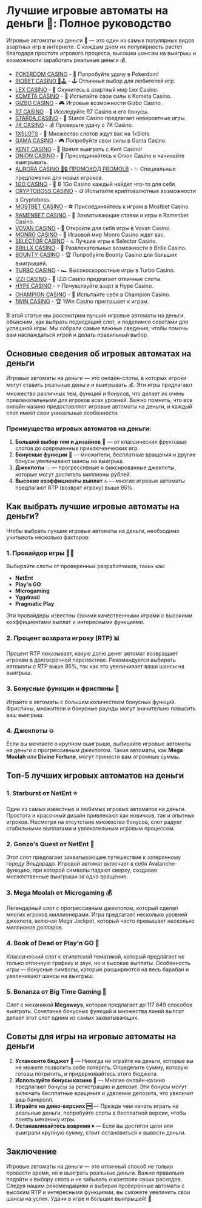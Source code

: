 # Лучшие игровые автоматы на деньги 🎰: Полное руководство

Игровые автоматы на деньги 🎰 — это один из самых популярных видов азартных игр в интернете. С каждым днем их популярность растет благодаря простоте игрового процесса, высоким шансам на выигрыш и возможности заработать реальные деньги 💰. 
- [POKERDOM CASINO](https://brandplay.link/Bxg7SC7H) - 🎰 Попробуйте удачу в Pokerdom!
- [RIOBET CASINO 🌟🕹️](https://brandplay.link/dtx89f2L) - 🕹️ Отличный выбор для любителей игр.
- [LEX CASINO](https://brandplay.link/2HFTmBc8) - 🎲 Окунитесь в азартный мир Lex Casino.
- [KOMETA CASINO](https://brandplay.link/tLG15CCb) - 🚀 Испытайте свои силы в Kometa Casino.
- [GIZBO CASINO](https://gizbo-tea02.com/c8e962e89) - 🎮 Игровые возможности Gizbo Casino.
- [R7 CASINO](https://brandplay.link/zPmNmTWG) - 💎 Исследуйте R7 Casino и его бонусы.
- [STARDA CASINO](https://brandplay.link/cpFQbWKn) - 🌠 Starda Casino предлагает невероятные игры.
- [7K CASINO](https://brandplay.link/dd46bNgD) - 💰 Проверьте удачу с 7K Casino.
- [1XSLOTS](https://brandplay.link/R4xfxqdm) - 🎰 Множество слотов ждут вас на 1xSlots.
- [GAMA CASINO](https://brandplay.link/zrZpLFTP) - 🎮 Попробуйте свои силы в Gama Casino.
- [KENT CASINO](https://passage-through-deserts.com/de0514c15) - 🤑 Время выиграть с Kent Casino!
- [ONION CASINO](https://obclk001-2d.top/click?offer_id=986&partner_id=10542&landing_id=1798&utm_medium=affiliate&sub_1=oncasino3) - 🧅 Присоединяйтесь к Onion Casino и начинайте выигрывать.
- [AURORA CASINO 🌌🔒 ПРОМОКОД PROMOLB](https://10trafic-stat2.com/click/668546566bcc6313411604c7/6766/15114/subaccount?promocode=PROMOLB) - ✨ Специальные предложения для новых игроков.
- [1GO CASINO](https://1go-ircp01.com/ce015f410) - 🎯 В 1Go Casino каждый найдет что-то для себя.
- [CRYPTOBOSS CASINO](https://cryptobossc.online/d847bcfa9) - 🪙 Испытайте криптовалютные возможности в Cryptoboss.
- [MOSTBET CASINO](https://ktbtis024ifqfn0mst.com/beQs) - ⚽ Присоединяйтесь к играм в Mostbet Casino.
- [RAMENBET CASINO](https://get.saltyram.com/ru/registration?apkpop=0&partner=p24970p3296034p5526) - 🍜 Захватывающие ставки и игры в Ramenbet Casino.
- [VOVAN CASINO](https://vovan.site/d2375cf9b) - 🎰 Откройте для себя игры в Vovan Casino.
- [MONRO CASINO](https://mnr-ircp01.com/c3ce72a2c) - 🎲 Игровой мир Monro Casino ждет вас.
- [SELECTOR CASINO](https://gosel.pl/SELVK) - 🔝 Лучшие игры в Selector Casino.
- [BRILLX CASINO](https://brillx.pub/BRIVK) - 💎 Развлекательные возможности в Brillx Casino.
- [BOUNTY CASINO](https://bounty-casino.de/BOVK) - 🏆 Попробуйте Bounty Casino для больших выигрышей.
- [TURBO CASINO](https://turbo-casino.pro/TURVK) - 🏎️ Высокоскоростные игры в Turbo Casino.
- [IZZI CASINO](https://izzi-fr03.com/ca7c8a7b7) - 🎰 IZZI Casino предлагает отличные слоты.
- [HYPE CASINO](https://hypekaz.com/dc2f44ad0) - ⚡ Почувствуйте азарт в Hype Casino.
- [CHAMPION CASINO](https://champcasino.ink/pobeda/doa-hats?p80412p305331p112c) - 🏅 Испытайте себя в Champion Casino.
- [1WIN CASINO](https://brandplay.link/6F5VqbyZ) - 🏆 1Win Casino приглашает к играм.

В этой статье мы рассмотрим лучшие игровые автоматы на деньги, объясним, как выбрать подходящий слот, и поделимся советами для успешной игры. Мы собрали самые важные сведения, чтобы помочь вам наслаждаться игрой и делать правильный выбор.

## Основные сведения об игровых автоматах на деньги

Игровые автоматы на деньги — это онлайн-слоты, в которых игроки могут ставить реальные деньги и выигрывать 💰. Эти игры предлагают множество различных тем, функций и бонусов, что делает их очень привлекательными для игроков всех уровней. Важно помнить, что все онлайн-казино предоставляют игровые автоматы на деньги, и каждый слот имеет свои уникальные особенности.

### Преимущества игровых автоматов на деньги:

1. **Большой выбор тем и дизайнов** 🎨 — от классических фруктовых слотов до современных приключенческих игр.
2. **Бонусные функции** 🎁 — множители, бесплатные вращения и другие бонусы увеличивают шансы на выигрыш.
3. **Джекпоты** 💥 — прогрессивные и фиксированные джекпоты, которые могут достигать миллионы рублей.
4. **Высокие коэффициенты выплат** 🔝 — многие игровые автоматы предлагают RTP (возврат игроку) выше 95%.

## Как выбрать лучшие игровые автоматы на деньги?

Чтобы выбрать лучшие игровые автоматы на деньги, необходимо учитывать несколько факторов:

### 1. **Провайдер игры** 👨‍💻

Выбирайте слоты от проверенных разработчиков, таких как:

- **NetEnt**
- **Play'n GO**
- **Microgaming**
- **Yggdrasil**
- **Pragmatic Play**

Эти провайдеры известны своими качественными играми с высокими коэффициентами выплат и интересными функциями.

### 2. **Процент возврата игроку (RTP)** 📊

Процент RTP показывает, какую долю денег автомат возвращает игрокам в долгосрочной перспективе. Рекомендуется выбирать автоматы с RTP выше 95%, так как это увеличивает ваши шансы на выигрыш.

### 3. **Бонусные функции и фриспины** 🎁

Играйте в автоматы с большим количеством бонусных функций. Фриспины, множители и бонусные раунды могут значительно повысить ваш выигрыш.

### 4. **Джекпоты** 💥

Если вы мечтаете о крупном выигрыше, выбирайте игровые автоматы на деньги с прогрессивным джекпотом. Такие автоматы, как **Mega Moolah** или **Divine Fortune**, могут принести вам огромные суммы.

## Топ-5 лучших игровых автоматов на деньги

### 1. **Starburst** от NetEnt ⭐

Один из самых известных и любимых игровых автоматов на деньги. Простота и красочный дизайн привлекают как новичков, так и опытных игроков. Несмотря на отсутствие множества бонусов, слот радует стабильными выплатами и увлекательным игровым процессом.

### 2. **Gonzo's Quest** от NetEnt 🗿

Этот слот предлагает захватывающее путешествие к затерянному городу Эльдорадо. Игровой автомат включает в себя Avalanche-функцию, при которой символы падают сверху, создавая множественные выигрыши за одно вращение.

### 3. **Mega Moolah** от Microgaming 💰

Легендарный слот с прогрессивным джекпотом, который сделал многих игроков миллионерами. Игра предлагает несколько уровней джекпота, включая Mega Jackpot, который часто превышает несколько миллионов долларов.

### 4. **Book of Dead** от Play'n GO 📖

Классический слот с египетской тематикой, который предлагает не только отличную графику и звук, но и высокие выплаты. Особенность игры — бонусные символы, которые расширяются на весь барабан и увеличивают шансы на выигрыш.

### 5. **Bonanza** от Big Time Gaming 💎

Слот с механикой **Megaways**, которая предлагает до 117 649 способов выиграть. Сочетание бонусных функций и множества линий выплат делает этот слот одним из самых захватывающих.

## Советы для игры на игровые автоматы на деньги

1. **Установите бюджет 🎯** — Никогда не играйте на деньги, которые вы не можете позволить себе потерять. Определите сумму, которую готовы потратить, и придерживайтесь этого бюджета.
2. **Используйте бонусы казино 🎁** — Многие онлайн-казино предлагают бонусы за регистрацию и депозит. Эти бонусы могут включать бесплатные вращения и удвоение депозита, что увеличит ваш банкролл.
3. **Играйте на демо-версиях 🆓** — Прежде чем начать играть на реальные деньги, попробуйте слоты в бесплатной версии, чтобы понять механику игры.
4. **Останавливайтесь вовремя ⏸** — Если вы достигли цели или выиграли крупную сумму, стоит остановиться и вывести деньги.

## Заключение

Игровые автоматы на деньги — это отличный способ не только провести время, но и выиграть реальные деньги. Важно правильно подойти к выбору слота и не забывать о контроле своих расходов. Следуя нашим рекомендациям и выбирая проверенные автоматы с высоким RTP и интересными функциями, вы сможете увеличить свои шансы на успех. Удачи в игре и больших выигрышей! 🎉

